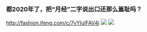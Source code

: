 ### 都2020年了，把“月经”二字说出口还那么羞耻吗？
http://fashion.ifeng.com/c/7vYIuIFAV4i
![](https://x0.ifengimg.com/ucms/2020_15/7F5341A740B5A4F7C80CC15B3AD97DA8E503B11F_w1000_h625.jpg)
![](https://x0.ifengimg.com/ucms/2020_15/24C8C2352EF4E76CEDB0CB2E308CE39D06DA71A3_w1000_h827.jpg)
